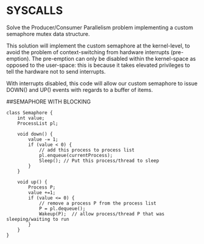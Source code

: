# SYSCALLS
Solve the Producer/Consumer Parallelism problem implementing a custom semaphore mutex data structure.

This solution will implement the custom semaphore at the kernel-level, to avoid the
problem of context-switching from hardware interrupts (pre-emption). The pre-emption
can only be disabled within the kernel-space as opposed to the user-space: this is
because it takes elevated privileges to tell the hardware not to send interrupts.

With interrupts disabled, this code will allow our custom semaphore to issue DOWN() and
UP() events with regards to a buffer of items.

##SEMAPHORE WITH BLOCKING
```
class Semaphore {
    int value;
    ProcessList pl;

    void down() {
        value -= 1;
        if (value < 0) {
            // add this process to process list
            pl.enqueue(currentProcess);
            Sleep(); // Put this process/thread to sleep
        }
    }

    void up() {
        Process P;
        value +=1;
        if (value <= 0) {
            // remove a process P from the process list
            P = pl.dequeue();
            Wakeup(P);  // allow process/thread P that was sleeping/waiting to run
        }
    }
}
```
